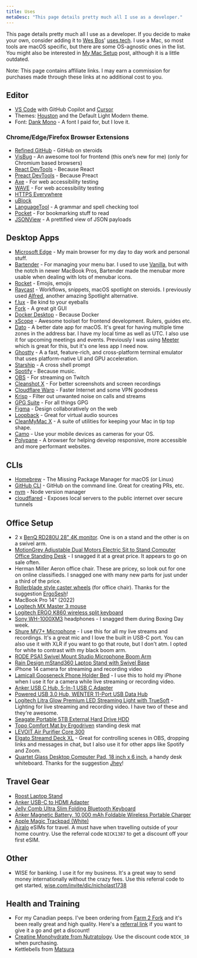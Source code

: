 ```yaml
---
title: Uses
metaDesc: "This page details pretty much all I use as a developer."
---
```


This page details pretty much all I use as a developer. If you decide to make your own, consider adding it to [Wes Bos](https://twitter.com/wesbos)' [uses.tech](https://uses.tech).
I use a Mac, so most tools are macOS specific, but there are some OS-agnostic ones in the list. You might also be interested in [My Mac Setup](https://www.iamdeveloper.com/posts/my-mac-setup-2m05/) post, although it is a little outdated.

Note: This page contains affiliate links. I may earn a commission for purchases made through these links at no additional cost to you.

## Editor

- [VS Code](https://code.visualstudio.com) with GitHub Copilot and [Cursor](https://www.cursor.com)
- Themes: [Houston](https://marketplace.visualstudio.com/items?itemName=astro-build.houston) and the Default Light Modern theme.
- Font: [Dank Mono](https://philpl.gumroad.com/l/dank-mono) - A font I paid for, but I love it.

### Chrome/Edge/Firefox Browser Extensions

- [Refined GitHub](https://chrome.google.com/webstore/detail/refined-github/hlepfoohegkhhmjieoechaddaejaokhf) - GitHub on steroids
- [VisBug](https://chrome.google.com/webstore/detail/visbug/cdockenadnadldjbbgcallicgledbeoc?hl=en) - An awesome tool for frontend (this one’s new for me) (only for Chromium based browsers)
- [React DevTools](https://chrome.google.com/webstore/detail/react-developer-tools/fmkadmapgofadopljbjfkapdkoienihi?hl=en) - Because React
- [Preact DevTools](https://preactjs.github.io/preact-devtools/) - Because Preact
- [Axe](https://chrome.google.com/webstore/detail/axe-web-accessibility-tes/lhdoppojpmngadmnindnejefpokejbdd) - For web accessibility testing
- [WAVE](https://wave.webaim.org/extension/) - For web accessibility testing
- [HTTPS Everywhere](https://www.eff.org/https-everywhere)
- [uBlock](https://ublock.org/)
- [LanguageTool](https://languagetool.org) - A grammar and spell checking tool
- [Pocket](https://getpocket.com/) - For bookmarking stuff to read
- [JSONView](https://chrome.google.com/webstore/detail/jsonview/chklaanhfefbnpoihckbnefhakgolnmc) - A prettified view of JSON payloads

## Desktop Apps

- [Microsoft Edge](https://www.microsoft.com/en-us/edge) - My main browser for my day to day work and personal stuff.
- [Bartender](https://www.macbartender.com) - For managing your menu bar. I used to use [Vanilla](https://matthewpalmer.net/vanilla/), but with the notch in newer MacBook Pros, Bartender made the menubar more usable when dealing with lots of menubar icons.
- [Rocket](https://matthewpalmer.net/rocket/) - Emojis, emojis
- [Raycast](https://raycast.com) - Workflows, snippets, macOS spotlight on steroids. I previously used [Alfred](https://www.alfredapp.com/), another amazing Spotlight alternative.
- [f.lux](https://justgetflux.com/) - Be kind to your eyeballs
- [Fork](https://git-fork.com/) - A great git GUI
- [Docker Desktop](https://www.docker.com/products/docker-desktop) - Because Docker
- [xScope](https://xscope.app) - Awesome toolset for frontend development. Rulers, guides etc.
- [Dato](https://sindresorhus.com/dato) - A better date app for macOS. It's great for having multiple time zones in the address bar. I have my local time as well as UTC. I also use it for upcoming meetings and events. Previously I was using [Meeter](https://trymeeter.com) which is great for this, but it's one less app I need now.
- [Ghostty](https://ghostty.org) - A a fast, feature-rich, and cross-platform terminal emulator that uses platform-native UI and GPU acceleration.
- [Starship](https://starship.rs/) - A cross shell prompt
- [Spotify](https://www.spotify.com/us/download/) - Because music.
- [OBS](https://obsproject.com/download) - For streaming on Twitch
- [Cleanshot X](https://cleanshot.com/) - For better screenshots and screen recordings
- [Cloudflare Warp](https://blog.cloudflare.com/1111-warp-better-vpn/) - Faster Internet and some VPN goodness
- [Krisp](https://krisp.ai/) - Filter out unwanted noise on calls and streams
- [GPG Suite](https://gpgtools.org/) - For all things GPG
- [Figma](https://www.figma.com/) - Design collaboratively on the web
- [Loopback](https://rogueamoeba.com/loopback/) - Great for virtual audio sources
- [CleanMyMac X](https://macpaw.com/cleanmymac) - A suite of utilities for keeping your Mac in tip top shape.
- [Camo](https://reincubate.com/camo/) - Use your mobile devices as cameras for your OS.
- [Polypane](https://polypane.app/) - A browser for helping develop responsive, more accessible and more performant websites.

## CLIs

- [Homebrew](https://brew.sh) - The Missing Package Manager for macOS (or Linux)
- [GitHub CLI](https://github.com/cli/cli) - GitHub on the command line. Great for creating PRs, etc.
- [nvm](https://github.com/nvm-sh/nvm) - Node version manager
- [cloudflared](https://github.com/cloudflare/cloudflared) - Exposes local servers to the public internet over secure tunnels

## Office Setup

- 2 x [BenQ RD280U 28" 4K monitor](https://benqurl.biz/4kZ3mRx). One is on a stand and the other is on a swivel arm.
- [MotionGrey Adjustable Dual Motors Electric Sit to Stand Computer Office Standing Desk](https://motiongrey.com/products/copy-of-motion-series-standing-desk-with-table-top?variant=39702825730141) - I snagged it at a great price. It appears to go on sale often.
- Herman Miller Aeron office chair. These are pricey, so look out for one on online classifieds. I snagged one with many new parts for just under a third of the price.
- [Rollerblade style caster wheels](https://amzn.to/3WzPZf4) (for office chair). Thanks for the suggestion [ErgoSesh](https://www.ergosesh.com/)!
- MacBook Pro 14" (2022)
- [Logitech MX Master 3 mouse](https://amzn.to/3yqPvA4)
- [Logitech ERGO K860 wireless split keyboard](https://amzn.to/3SzSNba)
- [Sony WH-1000XM3](https://amzn.to/4ftsjBT) headphones - I snagged them during Boxing Day week.
- [Shure MV7+ Microphone](https://www.shure.com/en-US/products/microphones/mv7?variant=MV7%252B-K) - I use this for all my live streams and recordings. It's a great mic and I love the built in USB-C port. You can also use it with XLR if you want to go that route, but I don't atm. I opted for white to contrast with my black boom arm.
- [RODE PSA1 Swivel Mount Studio Microphone Boom Arm](https://amzn.to/3WNsYqx)
- [Rain Design mStand360 Laptop Stand with Swivel Base](https://amzn.to/3yqdpvt)
- iPhone 14 camera for streaming and recording video
- [Lamicall Gooseneck Phone Holder Bed](https://amzn.to/3Ac5XVt) - I use this to hold my iPhone when I use it for a camera while live streaming or recording video.
- [Anker USB C Hub, 5-In-1 USB C Adapter](https://amzn.to/4dacHSa)
- [Powered USB 3.0 Hub, WENTER 11-Port USB Data Hub](https://amzn.to/3WQvQCQ)
- [Logitech Litra Glow Premium LED Streaming Light with TrueSoft](https://amzn.to/3WOt1Ck) - Lighting for live streaming and recording video. I have two of these and they're awesome.
- [Seagate Portable 5TB External Hard Drive HDD](https://amzn.to/3yguEj0)
- [Topo Comfort Mat by Ergodriven](https://amzn.to/3YyiUTw) standing desk mat
- [LEVOIT Air Purifier Core 300](https://amzn.to/3YrjjXZ)
- [Elgato Streamd Deck XL](https://amzn.to/3YuyMq2) - Great for controlling scenes in OBS, dropping links and messages in chat, but I also use it for other apps like Spotify and Zoom.
- [Quartet Glass Desktop Computer Pad, 18 inch x 6 inch](https://amzn.to/3ysolsC), a handy desk whiteboard. Thanks for the suggestion [Jhey](https://jhey.dev)!

## Travel Gear

- [Roost Laptop Stand](https://amzn.to/3LRrEfT)
- [Anker USB-C to HDMI Adapter](https://amzn.to/3SB8Yom)
- [Jelly Comb Ultra Slim Folding Bluetooth Keyboard](https://www.amazon.ca/gp/product/B07YYTHMCG)
- [Anker Magnetic Battery, 10,000 mAh Foldable Wireless Portable Charger](https://amzn.to/3A5W4bE)
- [Apple Magic Trackpad (White)](https://amzn.to/3yB2dMB)
- [Airalo](https://www.airalo.com/) eSIMs for travel. A must have when travelling outside of your home country. Use the referral code `NICK1387` to get a discount off your first eSIM.

## Other

- WISE for banking. I use it for my business. It's a great way to send money internationally without the crazy fees. Use this referral code to get started, [wise.com/invite/dic/nicholast1738](https://wise.com/invite/dic/nicholast1738)

## Health and Training

- For my Canadian peeps. I've been ordering from [Farm 2 Fork](https://farm2fork.refr.cc/default/u/taylor?s=pppw&t=tw) and it's been really great and high quality. Here's a [referral link](https://farm2fork.refr.cc/default/u/taylor?s=pppw&t=tw) if you want to give it a go and get a discount!
- [Creatine Monohydrate from Nutratology](https://www.nutratology.com/products/creatine-monohydrate). Use the discount code `NICK_10` when purchasing.
- Kettlebells from [Matsura](https://matsuru.ca)
